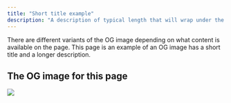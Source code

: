```yaml
---
title: "Short title example"
description: "A description of typical length that will wrap under the title and offer some additional information about this page. Perhaps this might sometimes get a little longer. Or even a lot longer! Who knows? Not me!"
---
```


There are different variants of the OG image depending on what content is
available on the page. This page is an example of an OG image has a short title
and a longer description.

## The OG image for this page

<img src="./index.png"  />

